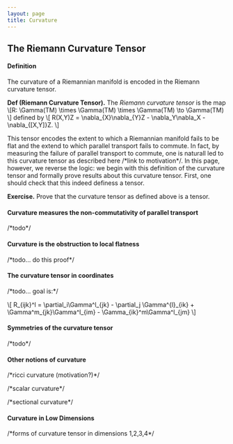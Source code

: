 ```yaml
---
layout: page
title: Curvature
---
```


## The Riemann Curvature Tensor

#### Definition

The curvature of a Riemannian manifold is encoded in the Riemann curvature tensor.

**Def (Riemann Curvature Tensor).** The *Riemann curvature tensor* is the map 
\\[R: \Gamma(TM) \times \Gamma(TM) \times \Gamma(TM) \to \Gamma(TM) \\]
defined by
\\[
    R(X,Y)Z = \nabla\_{X}\nabla\_{Y}Z - \nabla\_Y\nabla\_X - \nabla\_{[X,Y]}Z.
\\]

This tensor encodes the extent to which a Riemannian manifold fails to be flat and the extend to which parallel transport fails to commute. In fact, by measuring the failure of parallel transport to commute, one is naturall led to this curvature tensor as described here /\*link to motivation\*/. In this page, however, we reverse the logic: we begin with this definition of the curvature tensor and formally prove results about this curvature tensor. First, one should check that this indeed definess a tensor.

**Exercise.** Prove that the curvature tensor as defined above is a tensor.

#### Curvature measures the non-commutativity of parallel transport

/\*todo\*/

#### Curvature is the obstruction to local flatness

/\*todo... do this proof\*/

#### The curvature tensor in coordinates

/\*todo... goal is:\*/

\\[
    R\_{ijk}^l = \partial\_i\Gamma^l\_{jk} - \partial\_j \Gamma^{l}\_{ik} + \Gamma^m\_{jk}\Gamma^l\_{im} - \Gamma\_{ik}^m\Gamma^l\_{jm}
\\]

#### Symmetries of the curvature tensor

/\*todo\*/

#### Other notions of curvature

/\*ricci curvature (motivation?)\*/

/\*scalar curvature\*/

/\*sectional curvature\*/

#### Curvature in Low Dimensions

/\*forms of curvature tensor in dimensions 1,2,3,4\*/